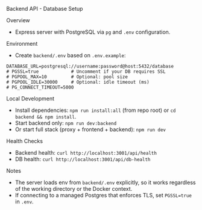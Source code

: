 Backend API - Database Setup

Overview
- Express server with PostgreSQL via `pg` and `.env` configuration.

Environment
- Create `backend/.env` based on `.env.example`:

```
DATABASE_URL=postgresql://username:password@host:5432/database
# PGSSL=true            # Uncomment if your DB requires SSL
# PGPOOL_MAX=10         # Optional: pool size
# PGPOOL_IDLE=30000     # Optional: idle timeout (ms)
# PG_CONNECT_TIMEOUT=5000
```

Local Development
- Install dependencies: `npm run install:all` (from repo root) or `cd backend && npm install`.
- Start backend only: `npm run dev:backend`
- Or start full stack (proxy + frontend + backend): `npm run dev`

Health Checks
- Backend health: `curl http://localhost:3001/api/health`
- DB health: `curl http://localhost:3001/api/db-health`

Notes
- The server loads env from `backend/.env` explicitly, so it works regardless of the working directory or the Docker context.
- If connecting to a managed Postgres that enforces TLS, set `PGSSL=true` in `.env`.
